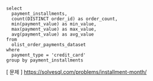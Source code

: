 ```mysql
select
  payment_installments,
  count(DISTINCT order_id) as order_count,
  min(payment_value) as min_value,
  max(payment_value) as max_value,
  avg(payment_value) as avg_value
from
  olist_order_payments_dataset
where
  payment_type = 'credit_card'
group by payment_installments
```

[ 문제 ] https://solvesql.com/problems/installment-month/
